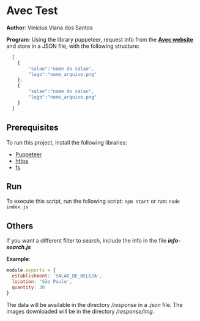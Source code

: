 # Avec Test

**Author**: Vinícius Viana dos Santos

**Program**: Using the library puppeteer, request info from the [**Avec website**](https://avec.app/) and
  store in a JSON file, with the following structure:

```js
  [
    {
        "salao":"nome do salao",
        "logo":"nome_arquivo.png"
    },
    {
        "salao":"nome do salao",
        "logo":"nome_arquivo.png"
    }
  ]
```

## Prerequisites

To run this project, install the following libraries:
- [Puppeteer](https://github.com/GoogleChrome/puppeteer)
- [https](https://nodejs.org/api/https.html)
- [fs](https://www.npmjs.com/package/fs)

## Run

To execute this script, run the following script:  `npm start` or run:  `node index.js`

## Others
If you want a different filter to search, include the info in the file *__info-search.js__*

**Example**:
```js
module.exports = {
  establishment: 'SALAO_DE_BELEZA',
  location: 'São Paulo',
  quantity: 30
}
```
  The data will be available in the directory */response* in a *.json* file. The images downloaded will be in the directory */response/img*.

